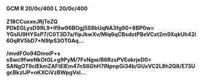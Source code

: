 #### GCM R 20/0c/400 L 20/0c/400
**Z18CCuxxeJRjTeZQ**<br/>**PDkEGLysD99L9+If9w96BOgj5S8bUqNA3fg90+8BP0w=**<br/>**YGsIU9HYSsP7/C0T3D7a/fipJkwXv/Mlq6qCBsdxtPBeVCxt2m9XqkUh42i60qRV5bD7+N9lpS3OTGAq...**<br/><br/>
**/mvdFOo94DmoiP+s**<br/>**sSwc9fweNkOtGL+g9PyM/7FvNgw/B6RzsPVEokrjeD0=**<br/>**SANgOT9cIEkmZAFtEIEm47nS6GhH7lNpnpGi34b/GUxVC2L8h2Q8/E73UgcBkzlJP+nKXCiVzBWpgVsl...**